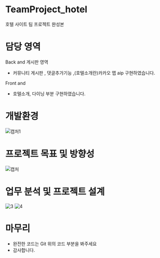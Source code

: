 # TeamProject_hotel
호텔 사이트 팀 프로젝트 완성본

# 담당 영역
Back and 게시판 영역
- 커뮤니티 게시판 , 댓글추가기능 ,(호텔소개란)카카오 맵 aip 구현하였습니다.

Front and
- 호텔소개, 다이닝 부분 구현하였습니다.

# 개발환경 
![캡처1](https://user-images.githubusercontent.com/81339388/118796136-4714f500-b8d6-11eb-96eb-1fa9459b4846.JPG)
# 프로젝트 목표 및 방향성 
![캡처](https://user-images.githubusercontent.com/81339388/118796261-67dd4a80-b8d6-11eb-9f98-c9bcc515cf7e.JPG)
# 업무 분석 및 프로젝트 설계
![3](https://user-images.githubusercontent.com/81339388/118796282-6ca1fe80-b8d6-11eb-813d-0afed77e75b7.JPG)
![4](https://user-images.githubusercontent.com/81339388/118796288-6f045880-b8d6-11eb-9b8d-8a46ca525f2b.JPG)

# 마무리
- 완전한 코드는 Git 위의 코드 부분을 봐주세요
- 감사합니다.
